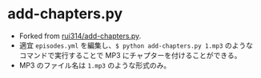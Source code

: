 # add-chapters.py

- Forked from [rui314/add-chapters.py](https://gist.github.com/rui314/6e435fcebe3998333d37904e893c8c12).
- 適宜 `episodes.yml` を編集し、`$ python add-chapters.py 1.mp3` のようなコマンドで実行することで MP3 にチャプターを付けることができる。
- MP3 のファイル名は `1.mp3` のような形式のみ。
